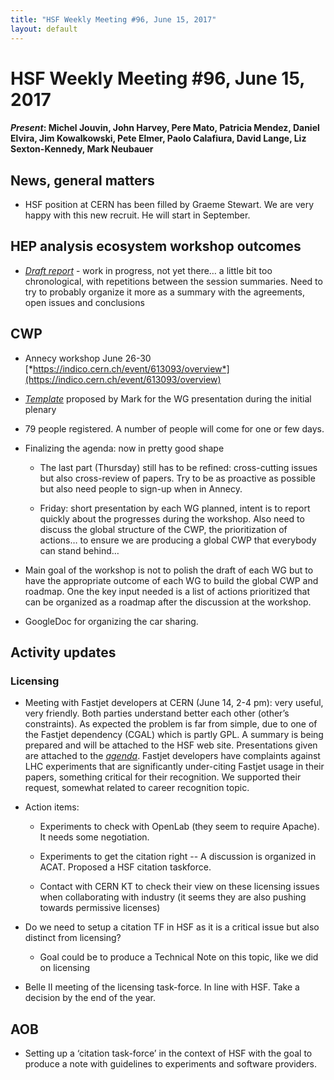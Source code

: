 ```yaml
---
title: "HSF Weekly Meeting #96, June 15, 2017"
layout: default
---
```


# HSF Weekly Meeting #96, June 15, 2017

#### *Present*: Michel Jouvin, John Harvey, Pere Mato, Patricia Mendez, Daniel Elvira, Jim Kowalkowski, Pete Elmer, Paolo Calafiura, David Lange, Liz Sexton-Kennedy, Mark Neubauer

## News, general matters

-   HSF position at CERN has been filled by Graeme Stewart. We are very happy with this new recruit. He will start in September.

## HEP analysis ecosystem workshop outcomes

-   [*Draft report*](https://docs.google.com/document/d/1938v-JKE-trfJeJOzE1eTfztXjz7JecSTxSSHKKwq_A/edit?usp=sharing) - work in progress, not yet there… a little bit too chronological, with repetitions between the session summaries. Need to try to probably organize it more as a summary with the agreements, open issues and conclusions

## CWP

-   Annecy workshop June 26-30 [*https://indico.cern.ch/event/613093/overview*](https://indico.cern.ch/event/613093/overview)

-   [*Template*](https://docs.google.com/presentation/d/1STs_EVW7wmPhMG0qaqmygF6uFUgc07qA-Wm220rtMl8/edit#slide=id.g22da0d6011_0_0) proposed by Mark for the WG presentation during the initial plenary

-   79 people registered. A number of people will come for one or few days.

-   Finalizing the agenda: now in pretty good shape

    -   The last part (Thursday) still has to be refined: cross-cutting issues but also cross-review of papers. Try to be as proactive as possible but also need people to sign-up when in Annecy.

    -   Friday: short presentation by each WG planned, intent is to report quickly about the progresses during the workshop. Also need to discuss the global structure of the CWP, the prioritization of actions… to ensure we are producing a global CWP that everybody can stand behind…

-   Main goal of the workshop is not to polish the draft of each WG but to have the appropriate outcome of each WG to build the global CWP and roadmap. One the key input needed is a list of actions prioritized that can be organized as a roadmap after the discussion at the workshop.

-   GoogleDoc for organizing the car sharing.

## Activity updates

### Licensing

-   Meeting with Fastjet developers at CERN (June 14, 2-4 pm): very useful, very friendly. Both parties understand better each other (other’s constraints). As expected the problem is far from simple, due to one of the Fastjet dependency (CGAL) which is partly GPL. A summary is being prepared and will be attached to the HSF web site. Presentations given are attached to the [*agenda*](https://indico.cern.ch/event/647004/). Fastjet developers have complaints against LHC experiments that are significantly under-citing Fastjet usage in their papers, something critical for their recognition. We supported their request, somewhat related to career recognition topic.

-   Action items:

    -   Experiments to check with OpenLab (they seem to require Apache). It needs some negotiation.

    -   Experiments to get the citation right -- A discussion is organized in ACAT. Proposed a HSF citation taskforce.

    -   Contact with CERN KT to check their view on these licensing issues when collaborating with industry (it seems they are also pushing towards permissive licenses)

-   Do we need to setup a citation TF in HSF as it is a critical issue but also distinct from licensing?

    -   Goal could be to produce a Technical Note on this topic, like we did on licensing

-   Belle II meeting of the licensing task-force. In line with HSF. Take a decision by the end of the year.

## AOB

-   Setting up a ‘citation task-force’ in the context of HSF with the goal to produce a note with guidelines to experiments and software providers.


